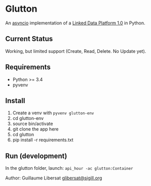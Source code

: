 Glutton
=======

An [asyncio](https://www.python.org/dev/peps/pep-3156/) implementation of a [Linked Data Platform 1.0](http://www.w3.org/TR/ldp/) in Python.


Current Status
--------------

Working, but limited support (Create, Read, Delete. No Update yet).

Requirements
------------

 * Python >= 3.4
 * pyvenv

Install
-------
 1. Create a venv with `pyvenv glutton-env`
 2. cd glutton-env
 3. source bin/activate
 4. git clone the app here
 5. cd glutton
 6. pip install -r requirements.txt

Run (development)
-----------------

In the glutton folder, launch: `api_hour -ac glutton:Container`


Author: Guillaume Libersat <glibersat@sigill.org>

